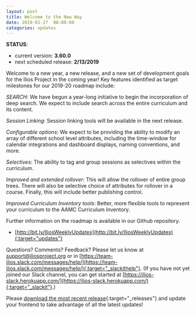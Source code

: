 ```yaml
---
layout: post
title: Welcome to the New Way
date: 2019-01-27  08:00:00
categories: updates
---
```

__STATUS__:
- current version: __3.60.0__
- next scheduled release: __2/13/2019__

Welcome to a new year, a new release, and a new set of development goals for the Ilios Project in the coming year! Key features identified as target milestones for our 2019-20 roadmap include:

*SEARCH*: We have begun a year-long initiative to begin the incorporation of deep search. We expect to include search across the entire curriculum and its content.

*Session Linking*: Session linking tools will be available in the next release.

*Configurable options*: We expect to be providing the ability to modify an array of different school level attributes, including the time-window for calendar integrations and dashboard displays, naming conventions, and more.

*Selectives*: The ability to tag and group sessions as selectives within the curriculum.

*Improved and extended rollover*: This will allow the rollover of entire group trees. There will also be selective choice of attributes for rollover in a course. Finally, this will include better publishing control.

*Improved Curriculum Inventory tools*: Better, more flexible tools to represent your curriculum to the AAMC Curriculum Inventory.

Further information on the roadmap is available in our Github repository.



- [http://bit.ly/IliosWeeklyUpdates](http://bit.ly/IliosWeeklyUpdates){:target="updates"}

Questions? Comments? Feedback? Please let us know at [support@iliosproject.org](mailto:support@iliosproject.org) or in [https://team-ilios.slack.com/messages/help/](https://team-ilios.slack.com/messages/help/){:target="_slackithelp"}.  (If you have not yet joined our Slack channel, you can get started at [https://ilios-slack.herokuapp.com/](https://ilios-slack.herokuapp.com/){:target="_slackit"}.)

Please [download the most recent release](https://www.github.com/ilios/ilios/releases/latest){:target="_releases"} and update your frontend to take advantage of all the latest updates!
